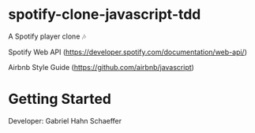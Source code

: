 # spotify-clone-javascript-tdd
A Spotify player clone :notes:

Spotify Web API (https://developer.spotify.com/documentation/web-api/)

Airbnb Style Guide (https://github.com/airbnb/javascript)

# Getting Started

Developer: Gabriel Hahn Schaeffer
